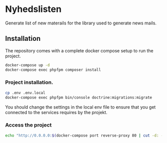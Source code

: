 # Nyhedslisten
Generate list of new materails for the library used to generate news mails.

## Installation
The repository comes with a complete docker compose setup to run the project.

```bash
docker-compose up -d
docker-compose exec phpfpm composer install
```

### Project installation.

````bash
cp .env .env.local
docker-compose exec phpfpm bin/console doctrine:migrations:migrate
````

You should change the settings in the local env file to ensure that you get
connected to the services requires by the projekt.

### Access the project
````bash
echo "http://0.0.0.0:$(docker-compose port reverse-proxy 80 | cut -d: -f2)"
````
